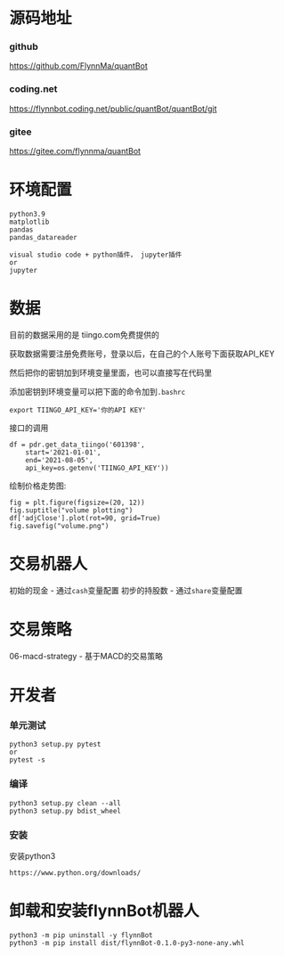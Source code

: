 # 源码地址

### github
https://github.com/FlynnMa/quantBot

### coding.net
https://flynnbot.coding.net/public/quantBot/quantBot/git

### gitee
https://gitee.com/flynnma/quantBot

# 环境配置

```
python3.9
matplotlib
pandas
pandas_datareader

visual studio code + python插件， jupyter插件
or 
jupyter
```

# 数据

目前的数据采用的是 tiingo.com免费提供的

获取数据需要注册免费账号，登录以后，在自己的个人账号下面获取API_KEY


然后把你的密钥加到环境变量里面，也可以直接写在代码里

添加密钥到环境变量可以把下面的命令加到`.bashrc`
```
export TIINGO_API_KEY='你的API KEY'
```

接口的调用
```
df = pdr.get_data_tiingo('601398', 
    start='2021-01-01',
    end='2021-08-05',
    api_key=os.getenv('TIINGO_API_KEY'))
```

绘制价格走势图:
```
fig = plt.figure(figsize=(20, 12))
fig.suptitle("volume plotting")
df['adjClose'].plot(rot=90, grid=True)
fig.savefig("volume.png")
```


# 交易机器人
初始的现金 - 通过`cash`变量配置
初步的持股数 - 通过`share`变量配置


# 交易策略
06-macd-strategy - 基于MACD的交易策略

# 开发者

### 单元测试

```
python3 setup.py pytest
or
pytest -s
```

### 编译

```
python3 setup.py clean --all
python3 setup.py bdist_wheel
```

### 安装
安装python3
```
https://www.python.org/downloads/
```

# 卸载和安装flynnBot机器人
```
python3 -m pip uninstall -y flynnBot
python3 -m pip install dist/flynnBot-0.1.0-py3-none-any.whl
```
